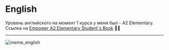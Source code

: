 # English

Уровень английского на момент 1 курса у меня был - A2 Elementary. Ссылка на [Empower A2 Elementary Student´s Book](https://drive.google.com/drive/folders/1DynfE2cgXcWHw-3boXvUp3CoAO909EMW?usp=share_link)   :guardsman:

___

![meme_english](https://www.google.com/url?sa=i&url=https%3A%2F%2Fwww.pinterest.com%2Fpin%2F843369467707391357%2F&psig=AOvVaw0X0kbEslcM2Um5X1NNeNzK&ust=1678967158393000&source=images&cd=vfe&ved=0CBAQjRxqFwoTCNi9kJru3f0CFQAAAAAdAAAAABAE)
